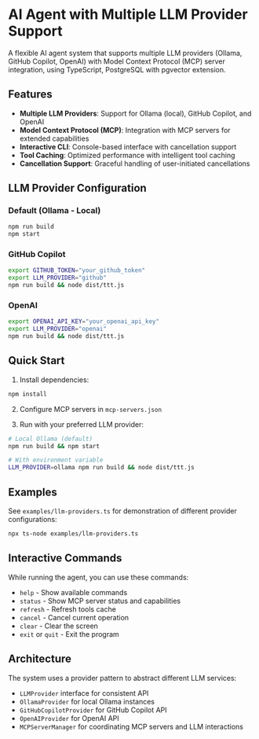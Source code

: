 # AI Agent with Multiple LLM Provider Support

A flexible AI agent system that supports multiple LLM providers (Ollama, GitHub Copilot, OpenAI) with Model Context Protocol (MCP) server integration, using TypeScript, PostgreSQL with pgvector extension.

## Features

- **Multiple LLM Providers**: Support for Ollama (local), GitHub Copilot, and OpenAI
- **Model Context Protocol (MCP)**: Integration with MCP servers for extended capabilities
- **Interactive CLI**: Console-based interface with cancellation support
- **Tool Caching**: Optimized performance with intelligent tool caching
- **Cancellation Support**: Graceful handling of user-initiated cancellations

## LLM Provider Configuration

### Default (Ollama - Local)
```bash
npm run build
npm start
```

### GitHub Copilot
```bash
export GITHUB_TOKEN="your_github_token"
export LLM_PROVIDER="github"
npm run build && node dist/ttt.js
```

### OpenAI
```bash
export OPENAI_API_KEY="your_openai_api_key"
export LLM_PROVIDER="openai"
npm run build && node dist/ttt.js
```

## Quick Start

1. Install dependencies:
```bash
npm install
```

2. Configure MCP servers in `mcp-servers.json`

3. Run with your preferred LLM provider:
```bash
# Local Ollama (default)
npm run build && npm start

# With environment variable
LLM_PROVIDER=ollama npm run build && node dist/ttt.js
```

## Examples

See `examples/llm-providers.ts` for demonstration of different provider configurations:

```bash
npx ts-node examples/llm-providers.ts
```

## Interactive Commands

While running the agent, you can use these commands:
- `help` - Show available commands
- `status` - Show MCP server status and capabilities
- `refresh` - Refresh tools cache
- `cancel` - Cancel current operation
- `clear` - Clear the screen
- `exit` or `quit` - Exit the program

## Architecture

The system uses a provider pattern to abstract different LLM services:
- `LLMProvider` interface for consistent API
- `OllamaProvider` for local Ollama instances
- `GitHubCopilotProvider` for GitHub Copilot API
- `OpenAIProvider` for OpenAI API
- `MCPServerManager` for coordinating MCP servers and LLM interactions
